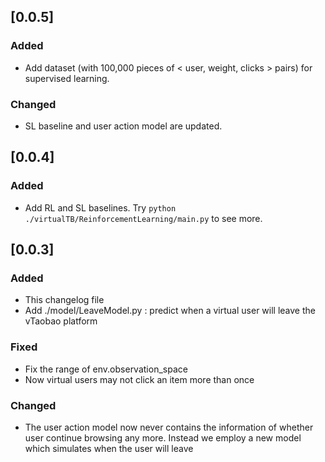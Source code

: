 ## [0.0.5]
### Added
- Add dataset (with 100,000 pieces of < user, weight, clicks > pairs) for supervised learning.

### Changed
- SL baseline and user action model are updated.

## [0.0.4]
### Added
- Add RL and SL baselines. Try ```python ./virtualTB/ReinforcementLearning/main.py``` to see more.

## [0.0.3]
### Added
- This changelog file
- Add ./model/LeaveModel.py : predict when a virtual user will leave the vTaobao platform

### Fixed
- Fix the range of env.observation_space
- Now virtual users may not click an item more than once

### Changed
- The user action model now never contains the information of whether user continue browsing any more. Instead we employ a new model which simulates when the user will leave
